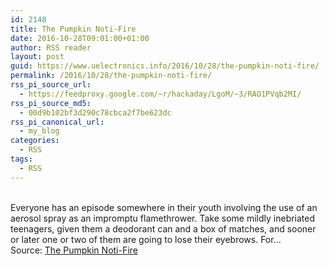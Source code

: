 ```yaml
---
id: 2148
title: The Pumpkin Noti-Fire
date: 2016-10-28T09:01:00+01:00
author: RSS reader
layout: post
guid: https://www.uelectronics.info/2016/10/28/the-pumpkin-noti-fire/
permalink: /2016/10/28/the-pumpkin-noti-fire/
rss_pi_source_url:
  - https://feedproxy.google.com/~r/hackaday/LgoM/~3/RAO1PVqb2MI/
rss_pi_source_md5:
  - 00d9b102bf3d290c78cbca2f7be623dc
rss_pi_canonical_url:
  - my_blog
categories:
  - RSS
tags:
  - RSS
---
```

&#013;  
Everyone has an episode somewhere in their youth involving the use of an aerosol spray as an impromptu flamethrower. Take some mildly inebriated teenagers, given them a deodorant can and a box of matches, and sooner or later one or two of them are going to lose their eyebrows. For…&#013;  
Source: <a href="https://feedproxy.google.com/~r/hackaday/LgoM/~3/RAO1PVqb2MI/" target="_blank">The Pumpkin Noti-Fire</a>